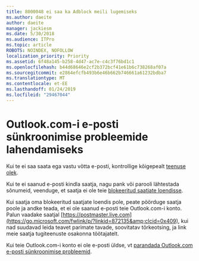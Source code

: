 ```yaml
---
title: 8000048 ei saa ka Adblock meili lugemiseks
ms.author: daeite
author: daeite
manager: jackiesm
ms.date: 5/30/2018
ms.audience: ITPro
ms.topic: article
ROBOTS: NOINDEX, NOFOLLOW
localization_priority: Priority
ms.assetid: 6f48a145-b258-4d47-ac7e-c4c3f76bd1c1
ms.openlocfilehash: b44d68646e2cf2b372bcf41e61b6c738268af07a
ms.sourcegitcommit: e2864efcfb493b6e46b662b746661a61232bdba7
ms.translationtype: MT
ms.contentlocale: et-EE
ms.lasthandoff: 01/24/2019
ms.locfileid: "29467044"
---
```

# <a name="fix-outlookcom-email-sync-issues"></a>Outlook.com-i e-posti sünkroonimise probleemide lahendamiseks

Kui te ei saa saata ega vastu võtta e-posti, kontrollige kõigepealt [teenuse olek](https://go.microsoft.com/fwlink/p/?linkid=837482&amp;clcid=0x409).
  
Kui te ei saanud e-posti kindla saatja, nagu pank või parooli lähtestada sõnumeid, veenduge, et saatja ei ole teie [blokeeritud saatjate loendisse](https://go.microsoft.com/fwlink/p/?linkid=873133&amp;clcid=0x409).
  
Kui saatja oma blokeeritud saatjate loendis pole, peate pöörduge saatja poole ja andke teada, et ei ole saanud e-posti teie Outlook.com-i konto. Palun vaadake saatjal [https://postmaster.live.com](https://go.microsoft.com/fwlink/p/?linkid=872135&amp;clcid=0x409), kui nad suudavad leida teavet parimate tavade, soovitatav tõrkeotsing, ja link meie saatja tugiteenuste osakonna töötajatelt.
  
Kui teie Outlook.com-i konto ei ole e-posti üldse, vt [parandada Outlook.com e-posti sünkroonimise probleemid](https://go.microsoft.com/fwlink/p/?linkid=2001207&amp;clcid=0x409).
  

